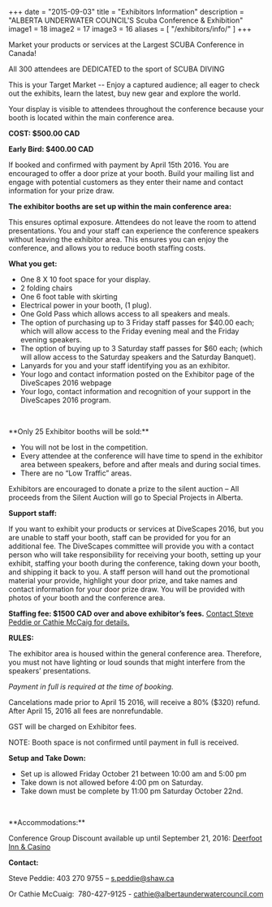 +++
date        = "2015-09-03"
title       = "Exhibitors Information"
description = "ALBERTA UNDERWATER COUNCIL'S Scuba Conference & Exhibition"
image1 = 18
image2 = 17
image3 = 16
aliases = [
  "/exhibitors/info/"
]
+++

Market your products or services at the Largest SCUBA Conference in Canada!

All 300 attendees are DEDICATED to the sport of SCUBA DIVING

This is your Target Market  --  Enjoy a captured audience; all eager to check out the exhibits, learn the latest, buy new gear and explore the world.

Your display is visible to attendees throughout the conference because your booth is located within the main conference area.

**COST: $500.00 CAD**

**Early Bird: $400.00 CAD**

If booked and confirmed with payment by  April 15th 2016. You are encouraged to offer a door prize at your booth. Build your mailing list and engage with potential customers as they enter their name and contact information for your prize draw.

**The exhibitor booths are set up within the main conference area:**

This ensures optimal exposure. Attendees do not leave the room to attend presentations. You and your staff can experience the conference speakers without leaving the exhibitor area. This ensures you can enjoy the conference, and allows you to reduce booth staffing costs.

**What you get:**

* One 8 X 10 foot space for your display.
* 2 folding chairs
* One 6 foot table with skirting
* Electrical power in your booth, (1 plug).
* One Gold Pass which allows access to all speakers and meals.
* The option of purchasing up to 3 Friday staff passes for $40.00 each; which will allow access to the Friday evening meal and the Friday evening speakers.
* The option of buying up to 3 Saturday staff passes for $60 each; (which will allow access to the Saturday speakers and the Saturday Banquet).
* Lanyards for you and your staff identifying you as an exhibitor.
* Your logo and contact information posted on the Exhibitor page of the DiveScapes 2016 webpage
* Your logo, contact information and recognition of your support in the DiveScapes 2016 program.

<p>&nbsp;</p>
**Only 25 Exhibitor booths will be sold:**

* You will not be lost in the competition.
* Every attendee at the conference will have time to spend in the exhibitor area between speakers, before and after meals and during social times.
* There are no “Low Traffic” areas.

Exhibitors are encouraged to donate a prize to the silent auction – All proceeds from the Silent  Auction will go to Special Projects in Alberta.

**Support staff:**

If you want to exhibit your products or services at DiveScapes 2016, but you are unable to staff your booth, staff can be provided for you for an additional fee. The DiveScapes committee will provide you with a contact person who will take responsibility for receiving your booth, setting up your exhibit, staffing your booth during the conference, taking down your booth, and shipping it back to you. A staff person will hand out the promotional material your provide, highlight your door prize, and take names and contact information for your door prize draw. You will be provided with photos of your booth and the conference area.

**Staffing fee: $1500 CAD over and above exhibitor’s fees.** [Contact Steve Peddie or Cathie McCaig for details.](#bottom)

**RULES:**

The exhibitor area is housed within the general conference area. Therefore, you must not have lighting or loud sounds that might interfere from the speakers’ presentations.

*Payment in full is required at the time of booking.*

Cancelations made prior to April 15 2016, will receive a 80% ($320) refund. After April 15, 2016 all fees are nonrefundable.

GST will be charged on Exhibitor fees.

NOTE: Booth space is not confirmed until payment in full is received.

**Setup and Take Down:**

* Set up is allowed Friday October 21 between 10:00 am and 5:00 pm
* Take down is not allowed before 4:00 pm on Saturday.
* Take down must be complete by 11:00 pm Saturday October 22nd.

<p>&nbsp;</p>
**Accommodations:**

Conference Group Discount available up until September 21, 2016: [Deerfoot Inn & Casino](http://deerfootinn.com/rooms-and-suites/)

**Contact:**

Steve Peddie:  403 270 9755 – [s.peddie@shaw.ca](mailto:s.peddie@shaw.ca)

Or Cathie McCuaig:  780-427-9125 - [cathie@albertaunderwatercouncil.com](mailto:cathie@albertaunderwatercouncil.com)
